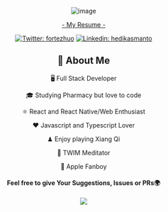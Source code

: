 
<div align="center">

![image](https://user-images.githubusercontent.com/9128724/228556344-6876749d-7759-484d-bb89-839cd1cde854.png)

  
[- My Resume -](https://fortezhuo.my.id)
  
[![Twitter: fortezhuo](https://img.shields.io/twitter/follow/fortezhuo?style=social)](https://twitter.com/fortezhuo)
[![Linkedin: hedikasmanto](https://img.shields.io/badge/-hedikasmanto-blue?style=flat-square&logo=Linkedin&logoColor=white&link=https://www.linkedin.com/in/hedikasmanto/)](https://www.linkedin.com/in/hedikasmanto/)

## :book: About Me
🖥 Full Stack Developer

🎓 Studying Pharmacy but love to code

⚛️ React and React Native/Web Enthusiast

❤️ Javascript and Typescript Lover

♟ Enjoy playing Xiang Qi

🧘 TWIM Meditator 

🍎 Apple Fanboy
    
#### Feel free to give Your Suggestions, Issues or PRs🌍

<img  src="https://github-readme-stats.vercel.app/api?username=fortezhuo&show_icons=true&icon_color=6392DF">

</div>

